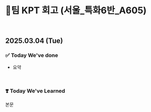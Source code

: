 # 📝팀 KPT 회고 (서울\_특화6반\_A605)

<br>

## 2025.03.04 (Tue)

### ✅ Today We've done

-   요약

<br>

### ❣️ Today We've Learned

본문

<br>
<br>

